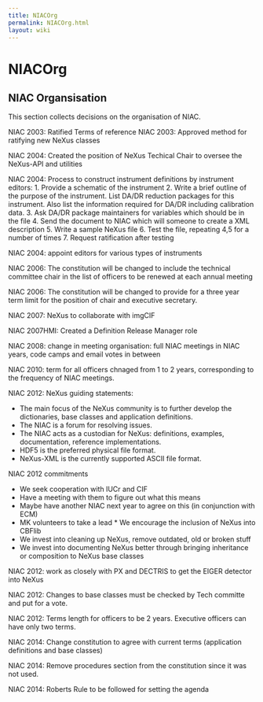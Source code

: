 ```yaml
---
title: NIACOrg
permalink: NIACOrg.html
layout: wiki
---
```

NIACOrg
=======

NIAC Organsisation
------------------

This section collects decisions on the organisation of NIAC.

NIAC 2003: Ratified Terms of reference NIAC 2003: Approved method for
ratifying new NeXus classes

NIAC 2004: Created the position of NeXus Techical Chair to oversee the
NeXus-API and utilities

NIAC 2004: Process to construct instrument definitions by instrument
editors: 1. Provide a schematic of the instrument 2. Write a brief
outline of the purpose of the instrument. List DA/DR reduction packages
for this instrument. Also list the information required for DA/DR
including calibration data. 3. Ask DA/DR package maintainers for
variables which should be in the file 4. Send the document to NIAC which
will someone to create a XML description 5. Write a sample NeXus file 6.
Test the file, repeating 4,5 for a number of times 7. Request
ratification after testing

NIAC 2004: appoint editors for various types of instruments

NIAC 2006: The constitution will be changed to include the technical
committee chair in the list of officers to be renewed at each annual
meeting

NIAC 2006: The constitution will be changed to provide for a three year
term limit for the position of chair and executive secretary.

NIAC 2007: NeXus to collaborate with imgCIF

NIAC 2007HMI: Created a Definition Release Manager role

NIAC 2008: change in meeting organisation: full NIAC meetings in NIAC
years, code camps and email votes in between

NIAC 2010: term for all officers chnaged from 1 to 2 years,
corresponding to the frequency of NIAC meetings.

NIAC 2012: NeXus guiding statements:

-   The main focus of the NeXus community is to further develop the
    dictionaries, base classes and application definitions.
-   The NIAC is a forum for resolving issues.
-   The NIAC acts as a custodian for NeXus: definitions, examples,
    documentation, reference implementations.
-   HDF5 is the preferred physical file format.
-   NeXus-XML is the currently supported ASCII file format.

NIAC 2012 commitments

-   We seek cooperation with IUCr and CIF
-   Have a meeting with them to figure out what this means
-   Maybe have another NIAC next year to agree on this (in conjunction
    with ECM)
-   MK volunteers to take a lead \* We encourage the inclusion of NeXus
    into CBFlib
-   We invest into cleaning up NeXus, remove outdated, old or broken
    stuff
-   We invest into documenting NeXus better through bringing inheritance
    or composition to NeXus base classes

NIAC 2012: work as closely with PX and DECTRIS to get the EIGER detector
into NeXus

NIAC 2012: Changes to base classes must be checked by Tech committe and
put for a vote.

NIAC 2012: Terms length for officers to be 2 years. Executive officers
can have only two terms.

NIAC 2014: Change constitution to agree with current terms (application
definitions and base classes)

NIAC 2014: Remove procedures section from the constitution since it was
not used.

NIAC 2014: Roberts Rule to be followed for setting the agenda

